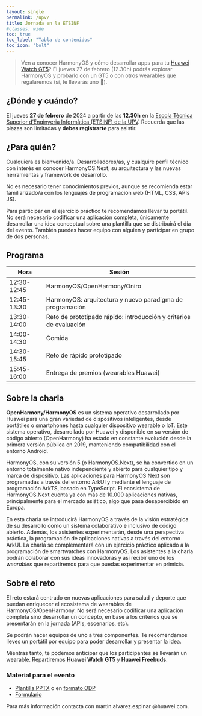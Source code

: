 ```yaml
---
layout: single
permalink: /upv/
title: Jornada en la ETSINF
#classes: wide
toc: true
toc_label: "Tabla de contenidos"
toc_icon: "bolt"
---
```


<!--redirect from https://bit.ly/upv-harmonyos-->

> Ven a conocer HarmonyOS y cómo desarrollar apps para tu [Huawei Watch GT5](https://consumer.huawei.com/es/wearables/watch-gt5/specs/)? El jueves 27 de febrero (12.30h) podrás explorar HarmonyOS y probarlo con un GT5 o con otros wearables que regalaremos (sí, te llevarás uno 🙂).

## ¿Dónde y cuándo?

El jueves __27 de febrero__ de 2024 a partir de las __12.30h__ en la [Escola Tècnica Superior d’Enginyeria Informàtica (ETSINF) de la UPV](https://www.upv.es/entidades/etsinf/). Recuerda que las plazas son limitadas y __debes registrarte__ para asistir. 

## ¿Para quién?

Cualquiera es bienvenido/a. Desarrolladores/as, y cualquire perfil técnico con interés en conocer HarmonyOS.Next, su arquitectura y las nuevas herramientas y framework de desarrollo. 

No es necesario tener conocimientos previos, aunque se recomienda estar familiarizado/a con los lenguajes de programación web (HTML, CSS, APIs JS).

Para participar en el ejercicio práctico te recomendamos llevar tu portátil. No será necesario codificar una aplicación completa, únicamente desarrollar una idea conceptual sobre una plantilla que se distribuirá el día del evento. También puedes hacer equipo con alguien y participar en grupo de dos personas. 

## Programa 

| Hora | Sesión |
|------|--------|
| 12:30-12:45 | HarmonyOS/OpenHarmony/Oniro |
| 12:45-13:30 | HarmonyOS: arquitectura y nuevo paradigma de programación |
| 13:30-14:00 | Reto de prototipado rápido: introducción y criterios de evaluación | 
| 14:00-14:30 | Comida | 
| 14:30-15:45 | Reto de rápido prototipado |
| 15:45-16:00 | Entrega de premios (wearables Huawei) |

## Sobre la charla 

__OpenHarmony/HarmonyOS__ es un sistema operativo desarrollado por Huawei para una gran variedad de dispositivos inteligentes, desde portátiles o smartphones hasta cualquier dispositivo wearable o IoT. Este sistema operativo, desarrollado por Huawei y disponible en su versión de código abierto (OpenHarmony) ha estado en constante evolución desde la primera versión pública en 2019, manteniendo compatibilidad con el entorno Android. 

HarmonyOS, con su versión 5 (o HarmonyOS.Next), se ha convertido en un entorno totalmente nativo independiente y abierto para cualquier tipo y marca de dispositivo. Las aplicaciones para HarmonyOS Next son programadas a través del entorno ArkUI y mediante el lenguaje de programación ArkTS, basado en TypeScript. El ecosistema de HarmonyOS.Next cuenta ya con más de 10.000 aplicaciones nativas, principalmente para el mercado asiático, algo que pasa desapercibido en Europa.

En esta charla se introducirá HarmonyOS a través de la visión estratégica de su desarrollo como un sistema colaborativo e inclusivo de código abierto. Además, los asistentes experimentarán, desde una perspectiva práctica, la programación de aplicaciones nativas a través del entorno ArkUI. La charla se complementará con un ejercicio práctico aplicado a la programación de smartwatches con HarmonyOS. Los asistentes a la charla podrán colaborar con sus ideas innovadoras y así recibir uno de los _wearables_ que repartiremos para que puedas experimentar en primicia.

## Sobre el reto

El reto estará centrado en nuevas aplicaciones para salud y deporte que puedan enriquecer el ecosistema de wearables de HarmonyOS/OpenHarmony. No será necesario codificar una aplicación completa sino desarrollar un concepto, en base a los criterios que se presentarán en la jornada (APIs, escenarios, etc).   

Se podrán hacer equipos de uno a tres componentes. Te recomendamos lleves un portátil por equipo para poder desarrollar y presentar la idea.

Mientras tanto, te podemos anticipar que los participantes se llevarán un wearable. Repartiremos __Huawei Watch GT5__ y __Huawei Freebuds__.


### Material para el evento

- [Plantilla PPTX](https://espinr.github.io/harmonyos/assets/prez/plantilla-evaluacion-[numero-de-tu-equipo].pptx) o en [formato ODP](https://espinr.github.io/harmonyos/assets/prez/plantilla-evaluacion-[numero-de-tu-equipo].odp)
- [Formulario](https://bit.ly/oh-upv)


Para más información contacta con martin.alvarez.espinar @huawei.com.

